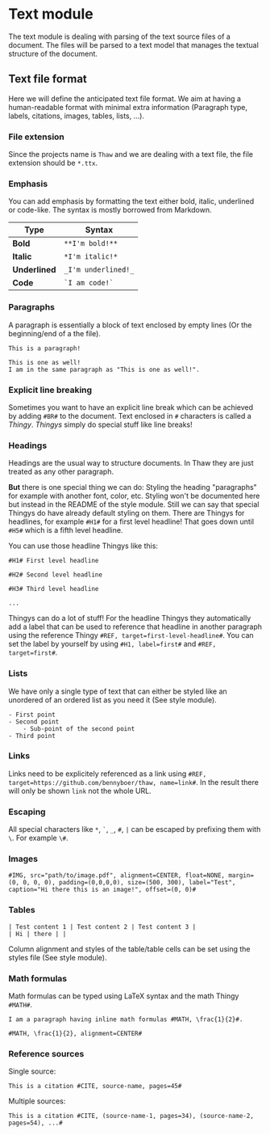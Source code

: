 # Text module

The text module is dealing with parsing of the text source files of a document.
The files will be parsed to a text model that manages the textual structure of the document.

## Text file format

Here we will define the anticipated text file format.
We aim at having a human-readable format with minimal extra information (Paragraph type, labels, citations, images, tables, lists, ...).

### File extension

Since the projects name is `Thaw` and we are dealing with a text file, the file extension should be `*.ttx`.

### Emphasis

You can add emphasis by formatting the text either bold, italic, underlined or code-like.
The syntax is mostly borrowed from Markdown.

| Type | Syntax |
| --- | --- |
| **Bold** | `**I'm bold!**` |
| **Italic** | `*I'm italic!*` |
| **Underlined** | `_I'm underlined!_` |
| **Code** | `` `I am code!` `` |

### Paragraphs

A paragraph is essentially a block of text enclosed by empty lines (Or the beginning/end of a the file).

```
This is a paragraph!

This is one as well!
I am in the same paragraph as "This is one as well!".
```

### Explicit line breaking

Sometimes you want to have an explicit line break which can be achieved by adding `#BR#` to the document.
Text enclosed in `#` characters is called a *Thingy*.
*Thingys* simply do special stuff like line breaks!

### Headings

Headings are the usual way to structure documents.
In Thaw they are just treated as any other paragraph.

**But** there is one special thing we can do: Styling the heading "paragraphs" for example with another font, color, etc.
Styling won't be documented here but instead in the README of the style module.
Still we can say that special Thingys do have already default styling on them.
There are Thingys for headlines, for example `#H1#` for a first level headline!
That goes down until `#H5#` which is a fifth level headline.

You can use those headline Thingys like this:

```
#H1# First level headline

#H2# Second level headline

#H3# Third level headline

...
```

Thingys can do a lot of stuff!
For the headline Thingys they automatically add a label that can be used to reference that headline in another paragraph using the reference Thingy `#REF, target=first-level-headline#`.
You can set the label by yourself by using `#H1, label=first#` and `#REF, target=first#`.

### Lists

We have only a single type of text that can either be styled like an unordered of an ordered list as you need it (See style module).

```
- First point
- Second point
    - Sub-point of the second point
- Third point
```

### Links

Links need to be explicitely referenced as a link using `#REF, target=https://github.com/bennyboer/thaw, name=link#`.
In the result there will only be shown `link` not the whole URL.

### Escaping

All special characters like `*`, `` ` ``, `_`, `#`, `|` can be escaped by prefixing them with `\`.
For example `\#`.

### Images

```
#IMG, src="path/to/image.pdf", alignment=CENTER, float=NONE, margin=(0, 0, 0, 0), padding=(0,0,0,0), size=(500, 300), label="Test", caption="Hi there this is an image!", offset=(0, 0)#
```

### Tables

```
| Test content 1 | Test content 2 | Test content 3 |
| Hi | there | |
```

Column alignment and styles of the table/table cells can be set using the styles file (See style module).

### Math formulas

Math formulas can be typed using LaTeX syntax and the math Thingy `#MATH#`.

```
I am a paragraph having inline math formulas #MATH, \frac{1}{2}#.

#MATH, \frac{1}{2}, alignment=CENTER#
```

### Reference sources

Single source:

```
This is a citation #CITE, source-name, pages=45#
```

Multiple sources:

```
This is a citation #CITE, (source-name-1, pages=34), (source-name-2, pages=54), ...#
```
